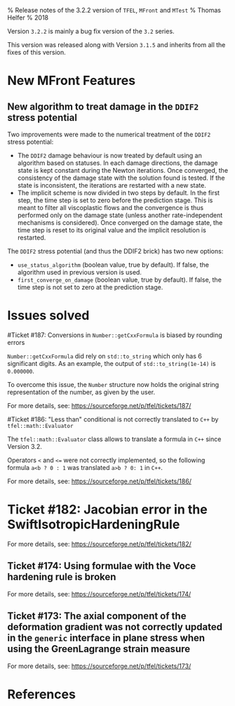% Release notes of the 3.2.2 version of `TFEL`, `MFront` and `MTest`
% Thomas Helfer
% 2018

Version `3.2.2` is mainly a bug fix version of the `3.2` series.

This version was released along with Version `3.1.5` and inherits from
all the fixes of this version.

# New MFront Features

## New algorithm to treat damage in the `DDIF2` stress potential

Two improvements were made to the numerical treatment of the `DDIF2`
stress potential:

- The `DDIF2` damage behaviour is now treated by default using an
  algorithm based on statuses. In each damage directions, the damage
  state is kept constant during the Newton iterations. Once converged,
  the consistency of the damage state with the solution found is tested.
  If the state is inconsistent, the iterations are restarted with a new
  state.
- The implicit scheme is now divided in two steps by default. In the
  first step, the time step is set to zero before the prediction stage.
  This is meant to filter all viscoplastic flows and the convergence is
  thus performed only on the damage state (unless another
  rate-independent mechanisms is considered). Once converged on the
  damage state, the time step is reset to its original value and the
  implicit resolution is restarted.

The `DDIF2` stress potential (and thus the DDIF2 brick) has two new
options:

- `use_status_algorithm` (boolean value, true by default). If false, the algorithm used
  in previous version is used.
- `first_converge_on_damage` (boolean value, true by default). If false,
  the time step is not set to zero at the prediction stage.

# Issues solved

#Ticket #187: Conversions in `Number::getCxxFormula` is biased by rounding errors

`Number::getCxxFormula` did rely on `std::to_string` which only has 6
significant digits. As an example, the output of `std::to_string(1e-14)`
is `0.000000`.

To overcome this issue, the `Number` structure now holds the original
string representation of the number, as given by the user.

For more details, see: <https://sourceforge.net/p/tfel/tickets/187/>

#Ticket #186: "Less than" conditional is not correctly translated to `C++` by `tfel::math::Evaluator`

The `tfel::math::Evaluator` class allows to translate a formula in `C++` since Version 3.2.

Operators `<` and `<=` were not correctly implemented, so the following
formula `a<b ? 0 : 1` was translated `a>b ? 0: 1` in `C++`.

For more details, see: <https://sourceforge.net/p/tfel/tickets/186/>

# Ticket #182: Jacobian error in the SwiftIsotropicHardeningRule

For more details, see: <https://sourceforge.net/p/tfel/tickets/182/>

## Ticket #174: Using formulae with the Voce hardening rule is broken

For more details, see: <https://sourceforge.net/p/tfel/tickets/174/>

## Ticket #173: The axial component of the deformation gradient was not correctly updated in the `generic` interface in plane stress when using the GreenLagrange strain measure

For more details, see: <https://sourceforge.net/p/tfel/tickets/173/>

# References

